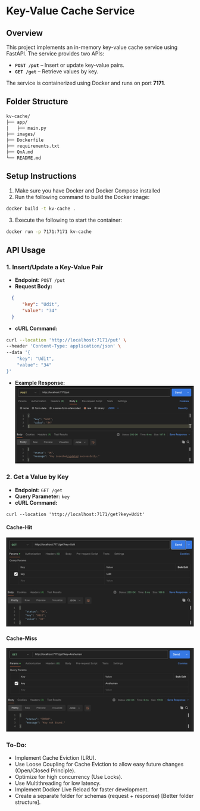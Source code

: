 # Key-Value Cache Service  

## Overview  
This project implements an in-memory key-value cache service using FastAPI. The service provides two APIs:  
- **`POST /put`** – Insert or update key-value pairs.  
- **`GET /get`** – Retrieve values by key.  

The service is containerized using Docker and runs on port **7171**.  

## Folder Structure  
```plaintext
kv-cache/
├── app/
│   ├── main.py
├── images/
├── Dockerfile
├── requirements.txt
├── QnA.md
└── README.md
```

## Setup Instructions 
1. Make sure you have Docker and Docker Compose installed
2. Run the following command to build the Docker image:
```sh
docker build -t kv-cache .
```
3. Execute the following to start the container:
```sh
docker run -p 7171:7171 kv-cache
```

## API Usage 
### 1. Insert/Update a Key-Value Pair 
- **Endpoint:** `POST /put`  
- **Request Body:**  
```json
  {
      "key": "Udit",
      "value": "34"
  }
```
- **cURL Command:**
```sh
curl --location 'http://localhost:7171/put' \
--header 'Content-Type: application/json' \
--data '{
    "key": "Udit",
    "value": "34"
}'
```
- **Example Response:**
![Post API](./images/post_api.png)

### 2. Get a Value by Key
- **Endpoint:** `GET /get`
- **Query Parameter:** `key`
- **cURL Command:**
```
curl --location 'http://localhost:7171/get?key=Udit'
```
#### Cache-Hit
![Cache Hit](./images/cache_hit.png)
#### Cache-Miss
![Cache Miss](./images/cache_miss.png)


### To-Do:
- Implement Cache Eviction (LRU).
- Use Loose Coupling for Cache Eviction to allow easy future changes (Open/Closed Principle).
- Optimize for high concurrency (Use Locks).
- Use Multithreading for low latency.
- Implement Docker Live Reload for faster development.
- Create a separate folder for schemas (request + response) [Better folder structure].

